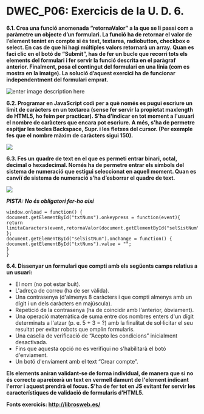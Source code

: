 # DWEC_P06: Exercicis de la U. D. 6.

**6.1. Crea una funció anomenada “retornaValor” a la que se li passi com a paràmetre un objecte d’un formulari. La funció ha de retornar el valor de l’element tenint en compte si és text, textarea, radiobutton, checkbox o select. En cas de que hi hagi múltiples valors retornarà un array. Quan es faci clic en el botó de “Submit”, has de fer un bucle que recorri tots els elements del formulari i fer servir la funció descrita en el paràgraf anterior. Finalment, posa el contingut del formulari en una línia (com es mostra en la imatge). La solució d’aquest exercici ha de funcionar independentment del formulari emprat.**

![enter image description here](https://lh3.googleusercontent.com/JCuUD9fOHfI_ZfhuLYrN6QD8aoF9SG4f4A8AJBFmOohLjmaaYVEsmhjpPmFJBIABDIW6a7iojO30 "exercise01")

**6.2. Programar en JavaScript codi per a què només es pugui escriure un límit de caràcters en un textarea (sense fer servir la propietat maxlength de HTML5, ho feim per practicar). S’ha d’indicar en tot moment a l'usuari el nombre de caràcters que encara pot escriure. A més, s'ha de permetre espitjar les tecles Backspace, Supr. i les fletxes del cursor. (Per exemple fes que el nombre màxim de caràcters sigui 150).**

![
](https://lh3.googleusercontent.com/_dJPQELIPDvC8zcAqXk1-tctgFtX-N2qg-THGiAgQORjEP0d4vhTlgCggi5lGx5bBqXHcB-valGi "exercise02")

**6.3. Fes un quadre de text en el que es permeti entrar binari, octal, decimal o hexadecimal. Només ha de permetre entrar els símbols del sistema de numeració que estigui seleccionat en aquell moment. Quan es canviï de sistema de numeració s’ha d’esborrar el quadre de text.**

![
](https://lh3.googleusercontent.com/HBlSzfkB4yaKX_X3ZbhJRxSfxEwSa1GGKX9FNlRhXEAjBWWA30__FJyxEFY2wWvGHj97JMIbi6Th "exercise03")

***PISTA: No és obligatori fer-ho així***

    window.onload = function() {
    document.getElementById("txtNums").onkeypress = function(event){
    return limitaCaracters(event,retornaValor(document.getElementById("selSistNum")));
    };
    document.getElementById("selSistNum").onchange = function() {
    document.getElementById("txtNums").value = "";
    }
    }

**6.4. Dissenyar un formulari que compti amb els següents camps relatius a un usuari:**

 - El nom (no pot estar buit).
 - L'adreça de correu (ha de ser vàlida).
 - Una contrasenya (d'almenys 8 caràcters i que compti almenys amb un
   dígit i un dels caràcters en majúscula).
 - Repetició de la contrasenya (ha de coincidir amb l'anterior,
   òbviament).
 - Una operació matemàtica de suma entre dos nombres enters d'un dígit
   determinats a l'atzar (p. e. 5 + 3 = ?) amb la finalitat de
   sol·licitar el seu resultat per evitar robots que omplin formularis.
 - Una casella de verificació de “Acepto les condicions” inicialment
   desactivada.
 - Fins que aquesta opció no es verifiqui no s'habilitarà el botó
   d'enviament.
 - Un botó d'enviament amb el text “Crear compte”.

**Els elements aniran validant-se de forma individual, de manera que si no és correcte apareixerà un text en vermell damunt de l'element indicant l'error i aquest prendrà el focus. S’ha de fer tot en JS evitant fer servir les característiques de validació de formularis d’HTML5.**

**Fonts exercicis:
 http://librosweb.es/**
